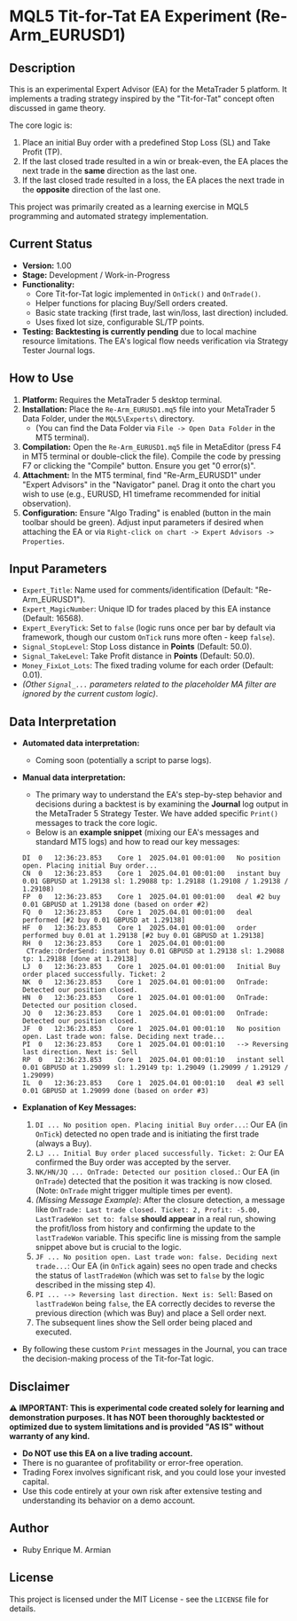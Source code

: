# MQL5 Tit-for-Tat EA Experiment (Re-Arm_EURUSD1)

## Description

This is an experimental Expert Advisor (EA) for the MetaTrader 5 platform. It implements a trading strategy inspired by the "Tit-for-Tat" concept often discussed in game theory.

The core logic is:
1.  Place an initial Buy order with a predefined Stop Loss (SL) and Take Profit (TP).
2.  If the last closed trade resulted in a win or break-even, the EA places the next trade in the **same** direction as the last one.
3.  If the last closed trade resulted in a loss, the EA places the next trade in the **opposite** direction of the last one.

This project was primarily created as a learning exercise in MQL5 programming and automated strategy implementation.

## Current Status

* **Version:** 1.00
* **Stage:** Development / Work-in-Progress
* **Functionality:**
    * Core Tit-for-Tat logic implemented in `OnTick()` and `OnTrade()`.
    * Helper functions for placing Buy/Sell orders created.
    * Basic state tracking (first trade, last win/loss, last direction) included.
    * Uses fixed lot size, configurable SL/TP points.
* **Testing:** **Backtesting is currently pending** due to local machine resource limitations. The EA's logical flow needs verification via Strategy Tester Journal logs.

## How to Use

1.  **Platform:** Requires the MetaTrader 5 desktop terminal.
2.  **Installation:** Place the `Re-Arm_EURUSD1.mq5` file into your MetaTrader 5 Data Folder, under the `MQL5\Experts\` directory.
    * (You can find the Data Folder via `File -> Open Data Folder` in the MT5 terminal).
3.  **Compilation:** Open the `Re-Arm_EURUSD1.mq5` file in MetaEditor (press F4 in MT5 terminal or double-click the file). Compile the code by pressing F7 or clicking the "Compile" button. Ensure you get "0 error(s)".
4.  **Attachment:** In the MT5 terminal, find "Re-Arm_EURUSD1" under "Expert Advisors" in the "Navigator" panel. Drag it onto the chart you wish to use (e.g., EURUSD, H1 timeframe recommended for initial observation).
5.  **Configuration:** Ensure "Algo Trading" is enabled (button in the main toolbar should be green). Adjust input parameters if desired when attaching the EA or via `Right-click on chart -> Expert Advisors -> Properties`.

## Input Parameters

* `Expert_Title`: Name used for comments/identification (Default: "Re-Arm_EURUSD1").
* `Expert_MagicNumber`: Unique ID for trades placed by this EA instance (Default: 16568).
* `Expert_EveryTick`: Set to `false` (logic runs once per bar by default via framework, though our custom `OnTick` runs more often - keep `false`).
* `Signal_StopLevel`: Stop Loss distance in **Points** (Default: 50.0).
* `Signal_TakeLevel`: Take Profit distance in **Points** (Default: 50.0).
* `Money_FixLot_Lots`: The fixed trading volume for each order (Default: 0.01).
* *(Other `Signal_...` parameters related to the placeholder MA filter are ignored by the current custom logic)*.

## Data Interpretation

* **Automated data interpretation:**
    * Coming soon (potentially a script to parse logs).

* **Manual data interpretation:**
    * The primary way to understand the EA's step-by-step behavior and decisions during a backtest is by examining the **Journal** log output in the MetaTrader 5 Strategy Tester. We have added specific `Print()` messages to track the core logic.
    * Below is an **example snippet** (mixing our EA's messages and standard MT5 logs) and how to read our key messages:

    ```log
    DI	0	12:36:23.853	Core 1	2025.04.01 00:01:00   No position open. Placing initial Buy order...
    CN	0	12:36:23.853	Core 1	2025.04.01 00:01:00   instant buy 0.01 GBPUSD at 1.29138 sl: 1.29088 tp: 1.29188 (1.29108 / 1.29138 / 1.29108)
    FP	0	12:36:23.853	Core 1	2025.04.01 00:01:00   deal #2 buy 0.01 GBPUSD at 1.29138 done (based on order #2)
    FQ	0	12:36:23.853	Core 1	2025.04.01 00:01:00   deal performed [#2 buy 0.01 GBPUSD at 1.29138]
    HF	0	12:36:23.853	Core 1	2025.04.01 00:01:00   order performed buy 0.01 at 1.29138 [#2 buy 0.01 GBPUSD at 1.29138]
    RH	0	12:36:23.853	Core 1	2025.04.01 00:01:00   CTrade::OrderSend: instant buy 0.01 GBPUSD at 1.29138 sl: 1.29088 tp: 1.29188 [done at 1.29138]
    LJ	0	12:36:23.853	Core 1	2025.04.01 00:01:00   Initial Buy order placed successfully. Ticket: 2
    NK	0	12:36:23.853	Core 1	2025.04.01 00:01:00   OnTrade: Detected our position closed.
    HN	0	12:36:23.853	Core 1	2025.04.01 00:01:00   OnTrade: Detected our position closed.
    JQ	0	12:36:23.853	Core 1	2025.04.01 00:01:00   OnTrade: Detected our position closed.
    JF	0	12:36:23.853	Core 1	2025.04.01 00:01:10   No position open. Last trade won: false. Deciding next trade...
    PI	0	12:36:23.853	Core 1	2025.04.01 00:01:10   --> Reversing last direction. Next is: Sell
    RP	0	12:36:23.853	Core 1	2025.04.01 00:01:10   instant sell 0.01 GBPUSD at 1.29099 sl: 1.29149 tp: 1.29049 (1.29099 / 1.29129 / 1.29099)
    IL	0	12:36:23.853	Core 1	2025.04.01 00:01:10   deal #3 sell 0.01 GBPUSD at 1.29099 done (based on order #3)
    ```

* **Explanation of Key Messages:**
    1.  `DI ... No position open. Placing initial Buy order...`: Our EA (in `OnTick`) detected no open trade and is initiating the first trade (always a Buy).
    2.  `LJ ... Initial Buy order placed successfully. Ticket: 2`: Our EA confirmed the Buy order was accepted by the server.
    3.  `NK/HN/JQ ... OnTrade: Detected our position closed.`: Our EA (in `OnTrade`) detected that the position it was tracking is now closed. (Note: `OnTrade` might trigger multiple times per event).
    4.  *(Missing Message Example)*: After the closure detection, a message like `OnTrade: Last trade closed. Ticket: 2, Profit: -5.00, LastTradeWon set to: false` **should appear** in a real run, showing the profit/loss from history and confirming the update to the `lastTradeWon` variable. This specific line is missing from the sample snippet above but is crucial to the logic.
    5.  `JF ... No position open. Last trade won: false. Deciding next trade...`: Our EA (in `OnTick` again) sees no open trade and checks the status of `lastTradeWon` (which was set to `false` by the logic described in the missing step 4).
    6.  `PI ... --> Reversing last direction. Next is: Sell`: Based on `lastTradeWon` being `false`, the EA correctly decides to reverse the previous direction (which was Buy) and place a Sell order next.
    7.  The subsequent lines show the Sell order being placed and executed.

* By following these custom `Print` messages in the Journal, you can trace the decision-making process of the Tit-for-Tat logic.

## Disclaimer

**⚠️ IMPORTANT: This is experimental code created solely for learning and demonstration purposes. It has NOT been thoroughly backtested or optimized due to system limitations and is provided "AS IS" without warranty of any kind.**

* **Do NOT use this EA on a live trading account.**
* There is no guarantee of profitability or error-free operation.
* Trading Forex involves significant risk, and you could lose your invested capital.
* Use this code entirely at your own risk after extensive testing and understanding its behavior on a demo account.

## Author

* Ruby Enrique M. Armian

## License

This project is licensed under the MIT License - see the `LICENSE` file for details.

